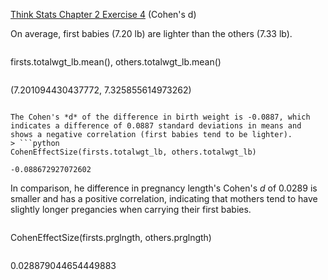 [Think Stats Chapter 2 Exercise 4](http://greenteapress.com/thinkstats2/html/thinkstats2003.html#toc24) (Cohen's d)

On average, first babies (7.20 lb) are lighter than the others (7.33 lb).
> ```python
firsts.totalwgt_lb.mean(), others.totalwgt_lb.mean()
```
```
(7.201094430437772, 7.325855614973262)
```

The Cohen's *d* of the difference in birth weight is -0.0887, which indicates a difference of 0.0887 standard deviations in means and shows a negative correlation (first babies tend to be lighter).
> ```python
CohenEffectSize(firsts.totalwgt_lb, others.totalwgt_lb)
```
```
-0.088672927072602
```

In comparison, he difference in pregnancy length's Cohen's *d* of 0.0289 is smaller and has a positive correlation, indicating that mothers tend to have slightly longer pregancies when carrying their first babies.
> ```python
CohenEffectSize(firsts.prglngth, others.prglngth)
```
```
0.028879044654449883
```
